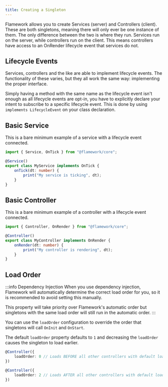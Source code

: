```yaml
---
title: Creating a Singleton
---
```

Flamework allows you to create Services (server) and Controllers (client). These are both singletons, meaning there will only ever be one instance of them. The only difference between the two is where they run. Services run on the server, while controllers run on the client. This means controllers have access to an OnRender lifecycle event that services do not.

## Lifecycle Events
Services, controllers and the like are able to implement lifecycle events. The functionality of these varies, but they all work the same way: implementing the proper interface.

Simply having a method with the same name as the lifecycle event isn't enough as all lifecycle events are opt-in, you have to explicitly declare your intent to subscribe to a specific lifecycle event. This is done by using `implements LifecycleEvent` on your class declaration.

## Basic Service

This is a bare minimum example of a service with a lifecycle event connected.

```ts
import { Service, OnTick } from "@flamework/core";

@Service()
export class MyService implements OnTick {
	onTick(dt: number) {
		print("My service is ticking", dt);
	}
}
```

## Basic Controller

This is a bare minimum example of a controller with a lifecycle event connected.

```ts
import { Controller, OnRender } from "@flamework/core";

@Controller()
export class MyController implements OnRender {
	onRender(dt: number) {
		print("My controller is rendering", dt);
	}
}
```

## Load Order

:::info Dependency Injection
When you use dependency injection, Flamework will automatically determine the correct load order for you, so it is recommended to avoid setting this manually.

This property will take priority over Flamework's automatic order but singletons with the same load order will still run in the automatic order.
:::


You can use the `loadOrder` configuration to override the order that singletons will call `OnInit` and `OnStart`.

The default `loadOrder` property defaults to `1` and decreasing the `loadOrder` causes the singleton to load earlier.

```ts
@Controller({
	loadOrder: 0 // Loads BEFORE all other controllers with default loadOrder
})
```

```ts
@Controller({
	loadOrder: 2 // Loads AFTER all other controllers with default loadOrder
})
```
